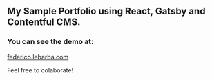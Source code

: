 <h2 align="left">
  My Sample Portfolio using React, Gatsby and Contentful CMS.
</h2>
<h3 align="left">
  You can see the demo at:
</h3>
<a href="https://federico.lebarba.com/" align="left">
  federico.lebarba.com
</a>
<p align="left">
  Feel free to colaborate!
</p>

